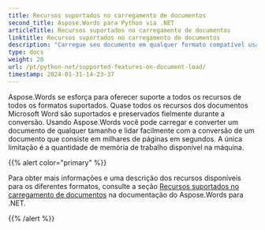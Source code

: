 ```yaml
---
title: Recursos suportados no carregamento de documentos
second_title: Aspose.Words para Python via .NET
articleTitle: Recursos suportados no carregamento de documentos
linktitle: Recursos suportados no carregamento de documentos
description: "Carregue seu documento em qualquer formato compatível usando Python. Importe e converta um documento de qualquer tamanho."
type: docs
weight: 20
url: /pt/python-net/supported-features-on-document-load/
timestamp: 2024-01-31-14-23-37
---
```


Aspose.Words se esforça para oferecer suporte a todos os recursos de todos os formatos suportados. Quase todos os recursos dos documentos Microsoft Word são suportados e preservados fielmente durante a conversão. Usando Aspose.Words você pode carregar e converter um documento de qualquer tamanho e lidar facilmente com a conversão de um documento que consiste em milhares de páginas em segundos. A única limitação é a quantidade de memória de trabalho disponível na máquina.

{{% alert color="primary" %}}

Para obter mais informações e uma descrição dos recursos disponíveis para os diferentes formatos, consulte a seção [Recursos suportados no carregamento de documentos](/words/pt/net/supported-features-on-document-load/) na documentação do Aspose.Words para .NET.

{{% /alert %}}
